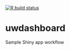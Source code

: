 <!-- badges: start -->
[![R build status](https://github.com/kasaai/uwdashboard/workflows/Deploy/badge.svg)](https://github.com/kasaai/uwdashboard/actions)
<!-- badges: end -->

# uwdashboard

Sample Shiny app workflow


